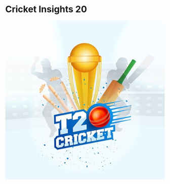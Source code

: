 # Cricket Insights 20

<div align="center">
  <img src="https://github.com/Syed-Abid/Cricket-Insights-20/blob/main/T20%20Image.jpg" alt="t20 image">
</div>
